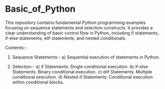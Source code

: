 # Basic_of_Python
This repository contains fundamental Python programming examples focusing on sequence statements and selection constructs. It provides a clear understanding of basic control flow in Python, including if statements, if-else statements, elif statements, and nested conditionals.

Contents:-
1. Sequence Statements:-
    a) Sequential execution of statements in Python.


   
2. Selection:-
     a) if Statements: Single conditional execution.
     b) if-else Statements: Binary conditional execution.
     c) elif Statements: Multiple conditional execution.
     d) Nested if Statements: Conditional execution within conditional blocks.
